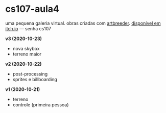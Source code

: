 # cs107-aula4
uma pequena galeria virtual. obras criadas com [artbreeder](https://artbreeder.com/browse).
[disponível em itch.io](https://solflo.itch.io/galeria) — senha cs107

**v3 (2020-10-23)**
- nova skybox
- terreno maior

**v2 (2020-10-22)**
- post-processing
- sprites e billboarding

**v1 (2020-10-21)**
- terreno
- controle (primeira pessoa)
